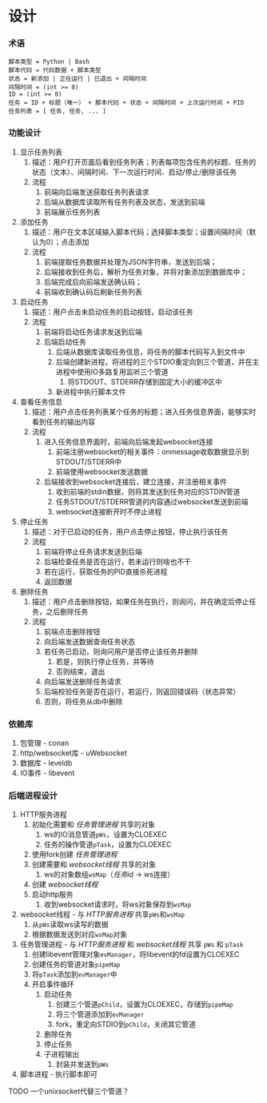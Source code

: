
# 设计

### 术语

```
脚本类型 = Python | Bash
脚本代码 = 代码数据 + 脚本类型
状态 = 新添加 | 正在运行 | 已退出 + 间隔时间
间隔时间 = (int >= 0)
ID = (int >= 0)
任务 = ID + 标题（唯一） + 脚本代码 + 状态 + 间隔时间 + 上次运行时间 + PID
任务列表 = [ 任务, 任务, ... ]
```

### 功能设计
1. 显示任务列表
   1. 描述：用户打开页面后看到任务列表；列表每项包含任务的标题、任务的状态（文本）、间隔时间、下一次运行时间、启动/停止/删除该任务
   2. 流程
      1. 前端向后端发送获取任务列表请求
      2. 后端从数据库读取所有任务列表及状态，发送到前端
      3. 前端展示任务列表
2. 添加任务
   1. 描述：用户在文本区域输入脚本代码；选择脚本类型；设置间隔时间（默认为0）；点击添加
   2. 流程
      1. 前端提取任务数据并处理为JSON字符串，发送到后端；
      2. 后端接收到任务后，解析为任务对象，并将对象添加到数据库中；
      3. 后端完成后向前端发送确认码；
      4. 前端收到确认码后刷新任务列表
3. 启动任务
   1. 描述：用户点击未启动任务的启动按钮，启动该任务
   2. 流程
      1. 前端将启动任务请求发送到后端
      2. 后端启动任务
         1. 后端从数据库读取任务信息，将任务的脚本代码写入到文件中
         2. 后端创建新进程，将进程的三个STDIO重定向到三个管道，并在主进程中使用IO多路复用监听三个管道
            1. 将STDOUT、STDERR存储到固定大小的缓冲区中
         3. 新进程中执行脚本文件
4. 查看任务信息
   1. 描述：用户点击任务列表某个任务的标题；进入任务信息界面，能够实时看到任务的输出内容
   2. 流程
      1. 进入任务信息界面时，前端向后端发起websocket连接
         1. 前端注册websocket的相关事件：onmessage收取数据显示到STDOUT/STDERR中
         2. 前端使用websocket发送数据
      2. 后端接收到websocket连接后，建立连接，并注册相关事件
         1. 收到前端的stdin数据，则将其发送到任务对应的STDIN管道
         2. 任务STDOUT/STDERR管道的内容通过websocket发送到前端
         3. websocket连接断开时不停止进程
5. 停止任务
   1. 描述：对于已启动的任务，用户点击停止按钮，停止执行该任务
   2. 流程
      1. 前端将停止任务请求发送到后端
      2. 后端检查任务是否在运行，若未运行则啥也不干
      3. 若在运行，获取任务的PID直接杀死进程
      4. 返回数据
6. 删除任务
   1. 描述：用户点击删除按钮，如果任务在执行，则询问，并在确定后停止任务，之后删除任务
   2. 流程
      1. 前端点击删除按钮
      2. 向后端发送数据查询任务状态
      3. 若任务已启动，则询问用户是否停止该任务并删除
         1. 若是，则执行停止任务，并等待
         2. 否则结束，退出
      4. 向后端发送删除任务请求
      5. 后端校验任务是否在运行，若运行，则返回错误码（状态异常）
      6. 否则，将任务从db中删除

### 依赖库

1. 包管理 - conan
2. http/websocket库 - uWebsocket
3. 数据库 - leveldb
4. IO事件 - libevent

### 后端进程设计

1. HTTP服务进程
   1. 初始化需要和 *任务管理进程* 共享的对象
      1. ws的IO消息管道`pWs`，设置为CLOEXEC
      2. 任务的操作管道`pTask`，设置为CLOEXEC
   2. 使用fork创建 *任务管理进程*
   3. 创建需要和 *websocket线程* 共享的对象
      1. ws的对象数组`wsMap`（*任务id* -> ws连接）
   4. 创建 *websocket线程*
   5. 启动http服务
      1. 收到websocket请求时，将ws对象保存到`wsMap`
2. websocket线程 - 与 *HTTP服务进程* 共享`pWs`和`wsMap`
   1. 从`pWs`读取ws读写的数据
   2. 根据数据发送到对应`wsMap`对象
3. 任务管理进程 - 与 *HTTP服务进程* 和 *websocket线程* 共享 `pWs` 和 `pTask`
   1. 创建libevent管理对象`evManager`，将libevent的fd设置为CLOEXEC
   2. 创建任务的管道对象`pipeMap`
   3. 将`pTask`添加到`evManager`中
   4. 开启事件循环
      1. 启动任务
         1. 创建三个管道`pChild`，设置为CLOEXEC，存储到`pipeMap`
         2. 将三个管道添加到`evManager`
         3. fork，重定向STDIO到`pChild`，关闭其它管道
      2. 删除任务
      3. 停止任务
      4. 子进程输出
         1. 封装并发送到`pWs`
4. 脚本进程 - 执行脚本即可

TODO 一个unixsocket代替三个管道？

